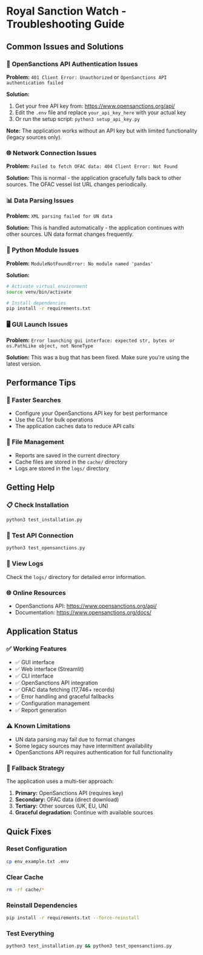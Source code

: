 # Royal Sanction Watch - Troubleshooting Guide

## Common Issues and Solutions

### 🔑 OpenSanctions API Authentication Issues

**Problem:** `401 Client Error: Unauthorized` or `OpenSanctions API authentication failed`

**Solution:**
1. Get your free API key from: https://www.opensanctions.org/api/
2. Edit the `.env` file and replace `your_api_key_here` with your actual key
3. Or run the setup script: `python3 setup_api_key.py`

**Note:** The application works without an API key but with limited functionality (legacy sources only).

### 🌐 Network Connection Issues

**Problem:** `Failed to fetch OFAC data: 404 Client Error: Not Found`

**Solution:** This is normal - the application gracefully falls back to other sources. The OFAC vessel list URL changes periodically.

### 📊 Data Parsing Issues

**Problem:** `XML parsing failed for UN data`

**Solution:** This is handled automatically - the application continues with other sources. UN data format changes frequently.

### 🐍 Python Module Issues

**Problem:** `ModuleNotFoundError: No module named 'pandas'`

**Solution:**
```bash
# Activate virtual environment
source venv/bin/activate

# Install dependencies
pip install -r requirements.txt
```

### 🖥️ GUI Launch Issues

**Problem:** `Error launching gui interface: expected str, bytes or os.PathLike object, not NoneType`

**Solution:** This was a bug that has been fixed. Make sure you're using the latest version.

## Performance Tips

### 🚀 Faster Searches
- Configure your OpenSanctions API key for best performance
- Use the CLI for bulk operations
- The application caches data to reduce API calls

### 📁 File Management
- Reports are saved in the current directory
- Cache files are stored in the `cache/` directory
- Logs are stored in the `logs/` directory

## Getting Help

### 📋 Check Installation
```bash
python3 test_installation.py
```

### 🔧 Test API Connection
```bash
python3 test_opensanctions.py
```

### 📖 View Logs
Check the `logs/` directory for detailed error information.

### 🌐 Online Resources
- OpenSanctions API: https://www.opensanctions.org/api/
- Documentation: https://www.opensanctions.org/docs/

## Application Status

### ✅ Working Features
- ✅ GUI interface
- ✅ Web interface (Streamlit)
- ✅ CLI interface
- ✅ OpenSanctions API integration
- ✅ OFAC data fetching (17,746+ records)
- ✅ Error handling and graceful fallbacks
- ✅ Configuration management
- ✅ Report generation

### ⚠️ Known Limitations
- UN data parsing may fail due to format changes
- Some legacy sources may have intermittent availability
- OpenSanctions API requires authentication for full functionality

### 🔄 Fallback Strategy
The application uses a multi-tier approach:
1. **Primary:** OpenSanctions API (requires key)
2. **Secondary:** OFAC data (direct download)
3. **Tertiary:** Other sources (UK, EU, UN)
4. **Graceful degradation:** Continue with available sources

## Quick Fixes

### Reset Configuration
```bash
cp env_example.txt .env
```

### Clear Cache
```bash
rm -rf cache/*
```

### Reinstall Dependencies
```bash
pip install -r requirements.txt --force-reinstall
```

### Test Everything
```bash
python3 test_installation.py && python3 test_opensanctions.py
``` 
